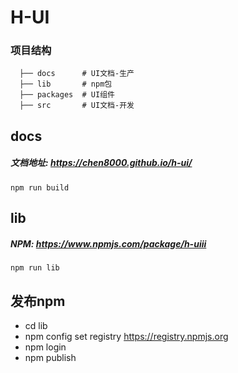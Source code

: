 # H-UI
### 项目结构
```
  ├── docs      # UI文档-生产
  ├── lib       # npm包
  ├── packages  # UI组件
  ├── src       # UI文档-开发
```
## docs 
##### 文档地址: https://chen8000.github.io/h-ui/

```
npm run build
```

## lib
##### NPM: https://www.npmjs.com/package/h-uiii

```
npm run lib
```

## 发布npm
* cd lib
* npm config set registry https://registry.npmjs.org
* npm login
* npm publish

